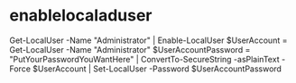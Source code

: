# enablelocaladuser
Get-LocalUser -Name "Administrator" | Enable-LocalUser
$UserAccount = Get-LocalUser -Name "Administrator"
$UserAccountPassword = "PutYourPasswordYouWantHere" | ConvertTo-SecureString -asPlainText -Force
$UserAccount | Set-LocalUser -Password $UserAccountPassword
